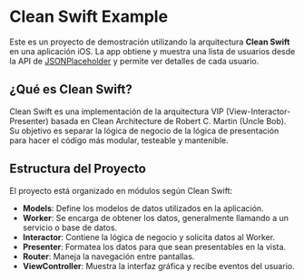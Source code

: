 # Clean Swift Example

Este es un proyecto de demostración utilizando la arquitectura **Clean Swift** en una aplicación iOS. La app obtiene y muestra una lista de usuarios desde la API de [JSONPlaceholder](https://jsonplaceholder.typicode.com/users) y permite ver detalles de cada usuario.

## ¿Qué es Clean Swift?

Clean Swift es una implementación de la arquitectura VIP (View-Interactor-Presenter) basada en Clean Architecture de Robert C. Martin (Uncle Bob). Su objetivo es separar la lógica de negocio de la lógica de presentación para hacer el código más modular, testeable y mantenible.

## Estructura del Proyecto

El proyecto está organizado en módulos según Clean Swift:

- **Models**: Define los modelos de datos utilizados en la aplicación.
- **Worker**: Se encarga de obtener los datos, generalmente llamando a un servicio o base de datos.
- **Interactor**: Contiene la lógica de negocio y solicita datos al Worker.
- **Presenter**: Formatea los datos para que sean presentables en la vista.
- **Router**: Maneja la navegación entre pantallas.
- **ViewController**: Muestra la interfaz gráfica y recibe eventos del usuario.
